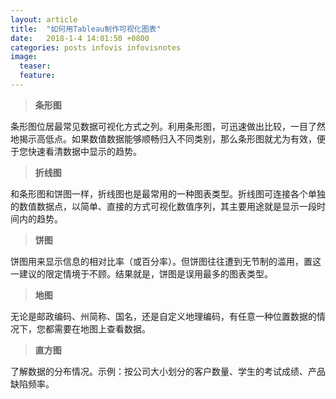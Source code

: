 ```yaml
---
layout: article
title:  "如何用Tableau制作可视化图表"
date:   2018-1-4 14:01:50 +0800
categories: posts infovis infovisnotes
image:
  teaser: 
  feature: 
---
```

> **条形图**

条形图位居最常见数据可视化方式之列。利用条形图，可迅速做出比较，一目了然地揭示高低点。如果数值数据能够顺畅归入不同类别，那么条形图就尤为有效，便于您快速看清数据中显示的趋势。


> **折线图**

和条形图和饼图一样，折线图也是最常用的一种图表类型。折线图可连接各个单独的数值数据点，以简单、直接的方式可视化数值序列，其主要用途就是显示一段时间内的趋势。


> **饼图**

饼图用来显示信息的相对比率（或百分率）。但饼图往往遭到无节制的滥用，置这一建议的限定情境于不顾。结果就是，饼图是误用最多的图表类型。


> **地图**

无论是邮政编码、州简称、国名，还是自定义地理编码，有任意一种位置数据的情况下，您都需要在地图上查看数据。


> **直方图**

了解数据的分布情况。示例：按公司大小划分的客户数量、学生的考试成绩、产品缺陷频率。


